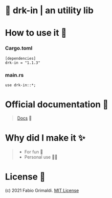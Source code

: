 # 🦀 drk-in | an utility lib

# How to use it 🔨
### Cargo.toml
```
[dependencies]
drk-in = "1.1.3" 
```
### main.rs
```
use drk-in::*;
```

# Official documentation 💼
> <a href="https://docs.rs/drk-in/">Docs</a> 💖

# Why did I make it ✨
> <ul>
  > <li>For fun 👀</li>
  > <li>Personal use 👨‍💻</li>
> </ul>

# License 📑 
(c) 2021 Fabio Grimaldi. [MIT License](https://tldrlegal.com/license/mit-license)
